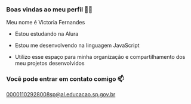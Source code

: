 ### Boas vindas ao meu perfil 💙💙

Meu nome é Victoria Fernandes 

- Estou estudando na Alura

- Estou me desenvolvendo na linguagem JavaScript

- Utilizo esse espaço para minha organização e compartilhamento dos meu projetos desenvolvidos
  
### Você pode entrar em contato comigo 📫

00001102928008sp@al.educacao.sp.gov.br





